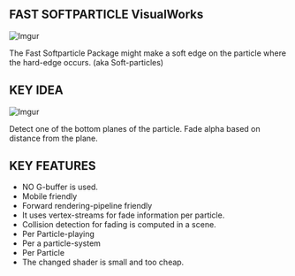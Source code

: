 FAST SOFTPARTICLE
VisualWorks
----------

![Imgur](https://i.imgur.com/SyuiSlb.jpg)

The Fast Softparticle Package might make a soft edge on the particle where the hard-edge occurs. (aka Soft-particles)

KEY IDEA
----------

![Imgur](https://i.imgur.com/Fg8cLgq.png)

Detect one of the bottom planes of the particle.
Fade alpha based on distance from the plane.

KEY FEATURES
----------

* NO G-buffer is used.
 * Mobile friendly
 * Forward rendering-pipeline friendly
* It uses vertex-streams for fade information per particle.
* Collision detection for fading is computed in a scene.
 * Per Particle-playing
 * Per a particle-system
 * Per Particle
* The changed shader is small and too cheap.




